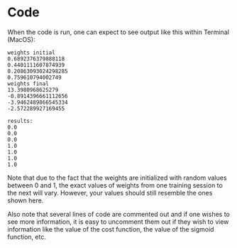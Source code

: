 # Code

When the code is run, one can expect to see output like this within Terminal (MacOS):

```shell
weights initial
0.6892376379888118
0.4401111607874939
0.20863093024298285
0.759610794002749
weights final
13.3980968625279
-0.8914396661112656
-3.9462489866545334
-2.572289927169455

results: 
0.0
0.0
0.0
1.0
1.0
1.0
1.0
```

Note that due to the fact that the weights are initialized with random values between 0 and 1, the exact values of weights from one training session to the next will vary. However, your values should still resemble the ones shown here. 

Also note that several lines of code are commented out and if one wishes to see more information, it is easy to uncomment them out if they wish to view information like the value of the cost function, the value of the sigmoid function, etc. 

